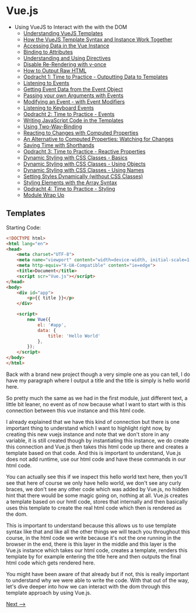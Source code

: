 # Vue.js

- Using VueJS to Interact with the with the DOM
    - [Understanding VueJS Templates](#Templates)
    - [How the VueJS Template Syntax and Instance Work Together](./Template-instance.md)
    - [Accessing Data in the Vue Instance](./Data.md)
    - [Binding to Attributes](./Binding-Attributes.md)
    - [Understanding and Using Directives](./Directives.md)
    - [Disable Re-Rendering with v-once](./V-once.md)
    - [How to Output Raw HTML](./Raw-HTML.md)
    - [Opdracht 1: Time to Practice - Outputting Data to Templates](./Assignment-1.md)
    - [Listening to Events](./Listen-to-Events.md)
    - [Getting Event Data from the Event Object](./Getting-Event-Data.md)
    - [Passing your own Arguments with Events](./Arguments-with-Events.md)
    - [Modifying an Event - with Event Modifiers](./Event-Modifiers.md)
    - [Listening to Keyboard Events](./Keyboard-Events.md)
    - [Opdracht 2: Time to Practice - Events](./Assignment-2.md)
    - [Writing JavaScript Code in the Templates](./Write-Js-Template.md)
    - [Using Two-Way-Binding](./Two-Way-Binding.md)
    - [Reacting to Changes with Computed Properties](./Computed-Properties.md)
    - [An Alternative to Computed Properties: Watching for Changes](./Alternative-Computed-Properties.md)
    - [Saving Time with Shorthands](./Shorthands.md)
    - [Opdracht 3: Time to Practice - Reactive Properties](./Assignment-3.md)
    - [Dynamic Styling with CSS Classes - Basics](./Dynamic-Styling-CSS-Classes/Basics.md)
    - [Dynamic Styling with CSS Classes - Using Objects](./Dynamic-Styling-CSS-Classes/Objects.md)
    - [Dynamic Styling with CSS Classes - Using Names](./Dynamic-Styling-CSS-Classes/Names.md)
    - [Setting Styles Dynamically (without CSS Classes)](./Styles-Dynamically.md)
    - [Styling Elements with the Array Syntax](./Styles-Array.md)
    - [Opdracht 4: Time to Practice - Styling](./Assignment-4.md)
    - [Module Wrap Up](./Summary.md)

## Templates
Starting Code:
```HTML
<!DOCTYPE html>
<html lang="en">
<head>
    <meta charset="UTF-8">
    <meta name="viewport" content="width=device-width, initial-scale=1.0">
    <meta http-equiv="X-UA-Compatible" content="ie=edge">
    <title>Document</title>
    <script scr="Vue.js"></script>
</head>
<body>
    <div id="app">
        <p>{{ title }}</p>
    </div>

    <script>
        new Vue({
            el: '#app',
            data: {
                title: 'Hello World'
            },
        });
    </script>
</body>
</html>
```

Back with a brand new project though a very simple one as you can tell, I do have my paragraph where I output a title and the title is simply is hello world here.

So pretty much the same as we had in the first module, just different text, a little bit leaner, no event as of now because what I want to start with is this connection between this vue instance and this html code.

I already explained that we have this kind of connection but there is one important thing to understand which I want to highlight right now, by creating this new vuejs instance and note that we don't store in any variable, it is still created though by instantiating this instance, we do create this connection and Vue.js then takes this html code up there and creates a template based on that code. And this is important to understand, Vue.js does not add runtime, use our html code and have these commands in our html code.

You can actually see this if we inspect this hello world text here, then you'll see that here of course we only have hello world, we don't see any curly braces, we don't see any other code which was added by Vue.js, no hidden hint that there would be some magic going on, nothing at all. Vue.js creates a template based on our hmtl code, stores that internally and then basically uses this template to create the real html code which then is rendered as the dom.

This is important to understand because this allows us to use template syntax like that and like all the other things we will teach you throughout this course, in the html code we write because it's not the one running in the browser in the end, there is this layer in the middle and this layer is the Vue.js instance which takes our html code, creates a template, renders this template by for example entering the title here and then outputs the final html code which gets rendered here. 

You might have been aware of that already but if not, this is really important to understand why we were able to write the code. With that out of the way, let's dive deeper into how we can interact with the dom through this template approach by using Vue.js.

[Next -->](./Template-instance.md)